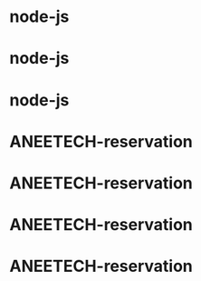 # node-js
# node-js
# node-js
# ANEETECH-reservation
# ANEETECH-reservation
# ANEETECH-reservation
# ANEETECH-reservation
